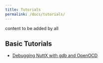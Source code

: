 ```yaml
---
title: Tutorials
permalink: /docs/tutorials/
---
```


content to be added by all 


## Basic Tutorials

 * [Debugging NuttX with gdb and OpenOCD](/docs/tutorials/debugging-gdb-openocd)